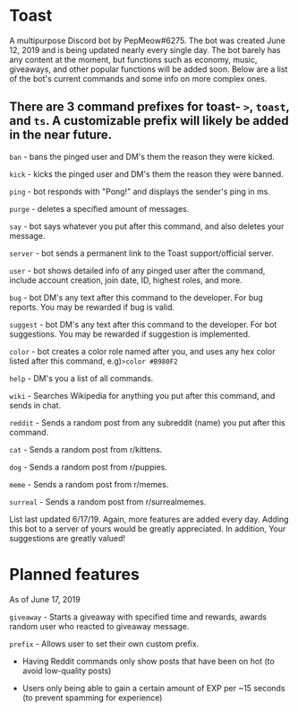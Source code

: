 # Toast
A multipurpose Discord bot by PepMeow#6275.
The bot was created June 12, 2019 and is being updated nearly every single day.
The bot barely has any content at the moment, but functions such as economy, music, giveaways, and other popular functions will be added soon. 
Below are a list of the bot's current commands and some info on more complex ones. 

There are 3 command prefixes for toast- `>`, `toast`, and `ts`. A customizable prefix will likely be added in the near future.
-

`ban` - bans the pinged user and DM's them the reason they were kicked. 

`kick` - kicks the pinged user and DM's them the reason they were banned. 

`ping` - bot responds with "Pong!" and displays the sender's ping in ms.

`purge` - deletes a specified amount of messages. 

`say` - bot says whatever you put after this command, and also deletes your message. 

`server` - bot sends a permanent link to the Toast support/official server.

`user` - bot shows detailed info of any pinged user after the command, include account creation, join date, ID, highest roles, and more. 

`bug` - bot DM's any text after this command to the developer. For bug reports. You may be rewarded if bug is valid.

`suggest` - bot DM's any text after this command to the developer. For bot suggestions. You may be rewarded if suggestion is implemented.

`color` - bot creates a color role named after you, and uses any hex color listed after this command, e.g)`>color #B980F2`

`help` - DM's you a list of all commands. 

`wiki` - Searches Wikipedia for anything you put after this command, and sends in chat.

`reddit` - Sends a random post from any subreddit (name) you put after this command.

`cat` - Sends a random post from r/kittens.

`dog` - Sends a random post from r/puppies.

`meme` - Sends a random post from r/memes.

`surreal` - Sends a random post from r/surrealmemes.

List last updated 6/17/19. Again, more features are added every day. Adding this bot to a server of yours would be greatly appreciated. In addition, Your suggestions are greatly valued!

# Planned features 
As of June 17, 2019

`giveaway` - Starts a giveaway with specified time and rewards, awards random user who reacted to giveaway message.

`prefix` - Allows user to set their own custom prefix. 

- Having Reddit commands only show posts that have been on hot (to avoid low-quality posts)

- Users only being able to gain a certain amount of EXP per ~15 seconds (to prevent spamming for experience)
